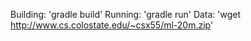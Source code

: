 Building: 'gradle build'
Running: 'gradle run'
Data: 'wget http://www.cs.colostate.edu/~csx55/ml-20m.zip'